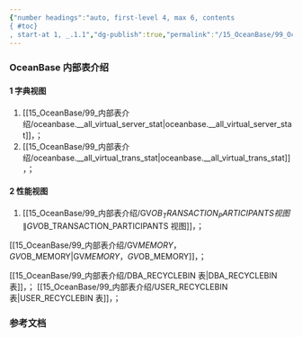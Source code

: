 ```yaml
---
{"number headings":"auto, first-level 4, max 6, contents
{ #toc}
, start-at 1, _.1.1","dg-publish":true,"permalink":"/15_OceanBase/99_OceanBase 内部表介绍/","dgPassFrontmatter":true}
---
```



### OceanBase 内部表介绍
#### 1 字典视图

1. [[15_OceanBase/99_内部表介绍/oceanbase.__all_virtual_server_stat\|oceanbase.__all_virtual_server_stat]]，；
2. [[15_OceanBase/99_内部表介绍/oceanbase.__all_virtual_trans_stat\|oceanbase.__all_virtual_trans_stat]]，；


#### 2 性能视图
1. [[15_OceanBase/99_内部表介绍/GV$OB_TRANSACTION_PARTICIPANTS 视图\|GV$OB_TRANSACTION_PARTICIPANTS 视图]]，；


[[15_OceanBase/99_内部表介绍/GV$MEMORY，GV$OB_MEMORY\|GV$MEMORY，GV$OB_MEMORY]]，；

[[15_OceanBase/99_内部表介绍/DBA_RECYCLEBIN 表\|DBA_RECYCLEBIN 表]]，；
[[15_OceanBase/99_内部表介绍/USER_RECYCLEBIN 表\|USER_RECYCLEBIN 表]]，；

### 参考文档





